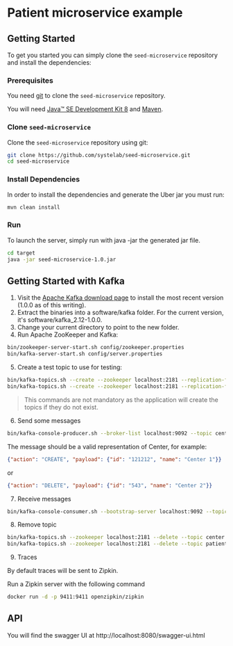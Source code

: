 

# Patient microservice example


## Getting Started

To get you started you can simply clone the `seed-microservice` repository and install the dependencies:

### Prerequisites

You need [git][git] to clone the `seed-microservice` repository.

You will need [Java™ SE Development Kit 8][jdk-download] and [Maven][maven].

### Clone `seed-microservice`

Clone the `seed-microservice` repository using git:

```bash
git clone https://github.com/systelab/seed-microservice.git
cd seed-microservice
```

### Install Dependencies

In order to install the dependencies and generate the Uber jar you must run:

```bash
mvn clean install
```

### Run

To launch the server, simply run with java -jar the generated jar file.

```bash
cd target
java -jar seed-microservice-1.0.jar
```

## Getting Started with Kafka

1.  Visit the [Apache Kafka download page][kafka] to install the most recent version (1.0.0 as of this writing).
2.	Extract the binaries into a software/kafka folder. For the current version, it's software/kafka_2.12-1.0.0.
3.	Change your current directory to point to the new folder.
4.	Run Apache ZooKeeper and Kafka:

```bash
bin/zookeeper-server-start.sh config/zookeeper.properties
bin/kafka-server-start.sh config/server.properties
```
5.  Create a test topic to use for testing:

```bash
bin/kafka-topics.sh --create --zookeeper localhost:2181 --replication-factor 1 --partitions 1 --topic center
bin/kafka-topics.sh --create --zookeeper localhost:2181 --replication-factor 1 --partitions 1 --topic patient
```

> This commands are not mandatory as the application will create the topics if they do not exist.

6.  Send some messages

```bash
bin/kafka-console-producer.sh --broker-list localhost:9092 --topic center
```

The message should be a valid representation of Center, for example:

```json
{"action": "CREATE", "payload": {"id": "121212", "name": "Center 1"}}
```

or 

```json
{"action": "DELETE", "payload": {"id": "543", "name": "Center 2"}}
```

7. Receive messages

```bash
bin/kafka-console-consumer.sh --bootstrap-server localhost:9092 --topic patient --from-beginning
```
8. Remove topic

```bash
bin/kafka-topics.sh --zookeeper localhost:2181 --delete --topic center
bin/kafka-topics.sh --zookeeper localhost:2181 --delete --topic patient
```

9. Traces

By default traces will be sent to Zipkin.

Run a Zipkin server with the following command

```bash
docker run -d -p 9411:9411 openzipkin/zipkin
```
    
## API

You will find the swagger UI at http://localhost:8080/swagger-ui.html


[git]: https://git-scm.com/
[sboot]: https://projects.spring.io/spring-boot/
[maven]: https://maven.apache.org/download.cgi
[jdk-download]: http://www.oracle.com/technetwork/java/javase/downloads
[JEE]: http://www.oracle.com/technetwork/java/javaee/tech/index.html
[kafka]: http://kafka.apache.org/downloads.html
